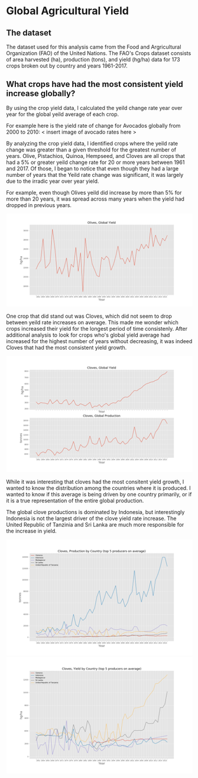 # Global Agricultural Yield
## The dataset
The dataset used for this analysis came from the Food and Argricultural Organization (FAO) of the United Nations. The FAO's Crops dataset consists of area harvested (ha), production (tons), and yield (hg/ha) data for 173 crops broken out by country and years 1961-2017. 

## What crops have had the most consistent yield increase globally? 

By using the crop yield data, I calculated the yeild change rate year over year for the global yeild average of each crop.

For example here is the yield rate of change for Avocados globally from 2000 to 2010:
< insert image of avocado rates here >

By analyzing the crop yield data, I identified crops where the yeild rate change was greater than a given threshold for the greatest number of years. Olive, Pistachios, Quinoa, Hempseed, and Cloves are all crops that had a 5% or greater yeild change rate for 20 or more years between 1961 and 2017. Of those, I began to notice that even though they had a large number of years that the Yeild rate change was significant, it was largely due to the irradic year over year yield. 

For example, even though Olives yeild did increase by more than 5% for more than 20 years, it was spread across many years when the yield had dropped in previous years.

![Olives](/images/olivesyield.png)

One crop that did stand out was Cloves, which did not seem to drop between yeild rate increases on average. This made me wonder which crops increased their yield for the longest period of time consistenly. After additional analysis to look for crops who's global yield average had increased for the highest number of years without decreasing, it was indeed Cloves that had the most consistent yield growth.

![Cloves_Global](/images/cloves_yield_prod.png)

While it was interesting that cloves had the most consitent yield growth, I wanted to know the distribution among the countries where it is produced. I wanted to know if this average is being driven by one country primarily, or if it is a true representation of the entire global production. 

The global clove productions is dominated by Indonesia, but interestingly Indonesia is not the largest driver of the clove yield rate increase. The United Republic of Tanzinia and Sri Lanka are much more responsible for the increase in yield.

![Cloves prod by country](/images/clovesprodcountries.png)
![Cloves prod by country](/images/clovesyieldcountries.png)

